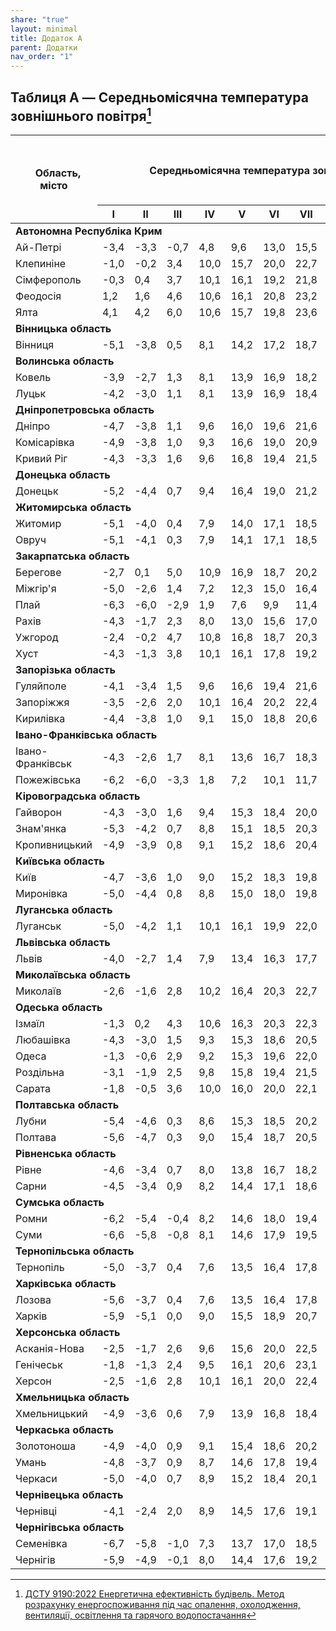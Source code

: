 ```yaml
---
share: "true"
layout: minimal
title: Додаток A
parent: Додатки
nav_order: "1"
---
```



## Таблиця A — Середньомісячна температура зовнішнього повітря[^1]

<table>
<thead>
  <tr>
    <th rowspan="2">   Область, місто</th>
    <th colspan="12">   Середньомісячна температура зовнішнього   повітря, ℃</th>
    <th rowspan="2">Середня за рік</th>
    <th colspan="2">Період із середньою добовою температурою повітря<sup id="fnref:2" role="doc-noteref"><a href="#fn:2" class="footnote" rel="footnote">1</a></sup></th>
  </tr>
  <tr>
    <th>I</th>
    <th>II</th>
    <th>III</th>
    <th>IV</th>
    <th>V</th>
    <th>VI</th>
    <th>VII</th>
    <th>VIII</th>
    <th>IX</th>
    <th>X</th>
    <th>XI</th>
    <th>XII</th>
    <th>≤8 ℃</th>
    <th>≤10 ℃</th>
  </tr>
</thead>
<tbody>
  <tr>
    <td colspan="16"><b>Автономна Республіка Крим</b></td>
  </tr>
  <tr>
    <td>Ай-Петрі</td>
    <td>-3,4</td>
    <td>-3,3</td>
    <td>-0,7</td>
    <td>4,8</td>
    <td>9,6</td>
    <td>13,0</td>
    <td>15,5</td>
    <td>15,1</td>
    <td>11,0</td>
    <td>6,7</td>
    <td>2,5</td>
    <td>-1,6</td>
    <td style="text-align: center;">5,8</td>
    <td style="text-align: center;">0,8</td>
    <td style="text-align: center;">1,9</td>
  </tr>
  <tr>
    <td>Клепиніне</td>
    <td>-1,0</td>
    <td>-0,2</td>
    <td>3,4</td>
    <td>10,0</td>
    <td>15,7</td>
    <td>20,0</td>
    <td>22,7</td>
    <td>21,8</td>
    <td>16,7</td>
    <td>10,7</td>
    <td>5,7</td>
    <td>1,6</td>
    <td style="text-align: center;">10,6</td>
    <td style="text-align: center;">2,2</td>
    <td style="text-align: center;">3,1</td>
  </tr>
  <tr>
    <td>Сімферополь</td>
    <td>-0,3</td>
    <td>0,4</td>
    <td>3,7</td>
    <td>10,1</td>
    <td>16,1</td>
    <td>19,2</td>
    <td>21,8</td>
    <td>21,3</td>
    <td>16,7</td>
    <td>11,0</td>
    <td>6,1</td>
    <td>2,1</td>
    <td style="text-align: center;">10,6</td>
    <td style="text-align: center;">2,6</td>
    <td style="text-align: center;">3,5</td>
  </tr>
  <tr>
    <td>Феодосія</td>
    <td>1,2</td>
    <td>1,6</td>
    <td>4,6</td>
    <td>10,6</td>
    <td>16,1</td>
    <td>20,8</td>
    <td>23,2</td>
    <td>23,1</td>
    <td>18,4</td>
    <td>12,6</td>
    <td>7,6</td>
    <td>3,8</td>
    <td style="text-align: center;">12,0</td>
    <td style="text-align: center;">3,6</td>
    <td style="text-align: center;">4,3</td>
  </tr>
  <tr>
    <td>Ялта</td>
    <td>4,1</td>
    <td>4,2</td>
    <td>6,0</td>
    <td>10,6</td>
    <td>15,7</td>
    <td>19,8</td>
    <td>23,6</td>
    <td>23,2</td>
    <td>19,0</td>
    <td>13,6</td>
    <td>9,5</td>
    <td>6,1</td>
    <td style="text-align: center;">13,0</td>
    <td style="text-align: center;">5,3</td>
    <td style="text-align: center;">6,1</td>
  </tr>
  <tr>
    <td colspan="16"><b>Вінницька область</b></td>
  </tr>
  <tr>
    <td>Вінниця</td>
    <td>-5,1</td>
    <td>-3,8</td>
    <td>0,5</td>
    <td>8,1</td>
    <td>14,2</td>
    <td>17,2</td>
    <td>18,7</td>
    <td>18,0</td>
    <td>13,3</td>
    <td>7,6</td>
    <td>1,8</td>
    <td>-2,9</td>
    <td style="text-align: center;">7,3</td>
    <td style="text-align: center;">-0,2</td>
    <td style="text-align: center;">0,6</td>
  </tr>
  <tr>
    <td colspan="16"><b>Волинська область</b></td>
  </tr>
  <tr>
    <td>Ковель</td>
    <td>-3,9</td>
    <td>-2,7</td>
    <td>1,3</td>
    <td>8,1</td>
    <td>13,9</td>
    <td>16,9</td>
    <td>18,2</td>
    <td>17,6</td>
    <td>13,0</td>
    <td>7,9</td>
    <td>2,5</td>
    <td>-1,9</td>
    <td style="text-align: center;">7,6</td>
    <td style="text-align: center;">0,4</td>
    <td style="text-align: center;">1,2</td>
  </tr>
  <tr>
    <td>Луцьк</td>
    <td>-4,2</td>
    <td>-3,0</td>
    <td>1,1</td>
    <td>8,1</td>
    <td>13,9</td>
    <td>16,9</td>
    <td>18,4</td>
    <td>17,7</td>
    <td>13,2</td>
    <td>7,9</td>
    <td>2,4</td>
    <td>-2,4</td>
    <td style="text-align: center;">7,5</td>
    <td style="text-align: center;">0,3</td>
    <td style="text-align: center;">1,1</td>
  </tr>
  <tr>
    <td colspan="16"><b>Дніпропетровська область</b></td>
  </tr>
  <tr>
    <td>Дніпро</td>
    <td>-4,7</td>
    <td>-3,8</td>
    <td>1,1</td>
    <td>9,6</td>
    <td>16,0</td>
    <td>19,6</td>
    <td>21,6</td>
    <td>20,7</td>
    <td>15,4</td>
    <td>8,6</td>
    <td>2,2</td>
    <td>-2,5</td>
    <td style="text-align: center;">8,7</td>
    <td style="text-align: center;">-0,2</td>
    <td style="text-align: center;">0,6</td>
  </tr>
  <tr>
    <td>Комісарівка</td>
    <td>-4,9</td>
    <td>-3,8</td>
    <td>1,0</td>
    <td>9,3</td>
    <td>16,6</td>
    <td>19,0</td>
    <td>20,9</td>
    <td>20,0</td>
    <td>14,7</td>
    <td>8,2</td>
    <td>2,2</td>
    <td>-2,4</td>
    <td style="text-align: center;">8,3</td>
    <td style="text-align: center;">-0,2</td>
    <td style="text-align: center;">0,6</td>
  </tr>
  <tr>
    <td>Кривий Ріг</td>
    <td>-4,3</td>
    <td>-3,3</td>
    <td>1,6</td>
    <td>9,6</td>
    <td>16,8</td>
    <td>19,4</td>
    <td>21,5</td>
    <td>20,7</td>
    <td>15,5</td>
    <td>8,9</td>
    <td>2,7</td>
    <td>-2,0</td>
    <td style="text-align: center;">8,8</td>
    <td style="text-align: center;">0,2</td>
    <td style="text-align: center;">1,0</td>
  </tr>
  <tr>
    <td colspan="16"><b>Донецька область</b></td>
  </tr>
  <tr>
    <td>Донецьк</td>
    <td>-5,2</td>
    <td>-4,4</td>
    <td>0,7</td>
    <td>9,4</td>
    <td>16,4</td>
    <td>19,0</td>
    <td>21,2</td>
    <td>19,8</td>
    <td>14,9</td>
    <td>8,0</td>
    <td>1,8</td>
    <td>-2,9</td>
    <td style="text-align: center;">8,1</td>
    <td style="text-align: center;">-0,5</td>
    <td style="text-align: center;">0,3</td>
  </tr>
  <tr>
    <td colspan="16"><b>Житомирська область</b></td>
  </tr>
  <tr>
    <td>Житомир</td>
    <td>-5,1</td>
    <td>-4,0</td>
    <td>0,4</td>
    <td>7,9</td>
    <td>14,0</td>
    <td>17,1</td>
    <td>18,5</td>
    <td>17,7</td>
    <td>13,0</td>
    <td>7,4</td>
    <td>1,7</td>
    <td>-2,8</td>
    <td style="text-align: center;">7,2</td>
    <td style="text-align: center;">-0,2</td>
    <td style="text-align: center;">0,5</td>
  </tr>
  <tr>
    <td>Овруч</td>
    <td>-5,1</td>
    <td>-4,1</td>
    <td>0,3</td>
    <td>7,9</td>
    <td>14,1</td>
    <td>17,1</td>
    <td>18,5</td>
    <td>17,6</td>
    <td>12,8</td>
    <td>7,1</td>
    <td>1,5</td>
    <td>-3,1</td>
    <td style="text-align: center;">7,1</td>
    <td style="text-align: center;">-0,3</td>
    <td style="text-align: center;">0,4</td>
  </tr>
  <tr>
    <td colspan="16"><b>Закарпатська область</b></td>
  </tr>
  <tr>
    <td>Берегове</td>
    <td>-2,7</td>
    <td>0,1</td>
    <td>5,0</td>
    <td>10,9</td>
    <td>16,9</td>
    <td>18,7</td>
    <td>20,2</td>
    <td>19,6</td>
    <td>15,7</td>
    <td>10,3</td>
    <td>4,8</td>
    <td>-0,2</td>
    <td style="text-align: center;">9,9</td>
    <td style="text-align: center;">2,1</td>
    <td style="text-align: center;">2,8</td>
  </tr>
  <tr>
    <td>Міжгір'я</td>
    <td>-5,0</td>
    <td>-2,6</td>
    <td>1,4</td>
    <td>7,2</td>
    <td>12,3</td>
    <td>15,0</td>
    <td>16,4</td>
    <td>15,8</td>
    <td>12,3</td>
    <td>7,4</td>
    <td>2,5</td>
    <td>2,4</td>
    <td style="text-align: center;">6,7</td>
    <td style="text-align: center;">0,9</td>
    <td style="text-align: center;">1,2</td>
  </tr>
  <tr>
    <td>Плай</td>
    <td>-6,3</td>
    <td>-6,0</td>
    <td>-2,9</td>
    <td>1,9</td>
    <td>7,6</td>
    <td>9,9</td>
    <td>11,4</td>
    <td>11,5</td>
    <td>7,7</td>
    <td>3,6</td>
    <td>-1,4</td>
    <td>-5,1</td>
    <td style="text-align: center;">2,7</td>
    <td style="text-align: center;">-1,1</td>
    <td style="text-align: center;">0,6</td>
  </tr>
  <tr>
    <td>Рахів</td>
    <td>-4,3</td>
    <td>-1,7</td>
    <td>2,3</td>
    <td>8,0</td>
    <td>13,0</td>
    <td>15,6</td>
    <td>17,0</td>
    <td>16,4</td>
    <td>12,9</td>
    <td>7,8</td>
    <td>2,8</td>
    <td>-1,8</td>
    <td style="text-align: center;">7,3</td>
    <td style="text-align: center;">1,0</td>
    <td style="text-align: center;">1,4</td>
  </tr>
  <tr>
    <td>Ужгород</td>
    <td>-2,4</td>
    <td>-0,2</td>
    <td>4,7</td>
    <td>10,8</td>
    <td>16,8</td>
    <td>18,7</td>
    <td>20,3</td>
    <td>19,8</td>
    <td>15,5</td>
    <td>10,2</td>
    <td>4,7</td>
    <td>-0,5</td>
    <td style="text-align: center;">9,8</td>
    <td style="text-align: center;">1,4</td>
    <td style="text-align: center;">2,5</td>
  </tr>
  <tr>
    <td>Хуст</td>
    <td>-4,3</td>
    <td>-1,3</td>
    <td>3,8</td>
    <td>10,1</td>
    <td>16,1</td>
    <td>17,8</td>
    <td>19,2</td>
    <td>18,5</td>
    <td>14,5</td>
    <td>8,9</td>
    <td>3,7</td>
    <td>-1,3</td>
    <td style="text-align: center;">8,7</td>
    <td style="text-align: center;">1,7</td>
    <td style="text-align: center;">2,1</td>
  </tr>
  <tr>
    <td colspan="16"><b>Запорізька область</b></td>
  </tr>
  <tr>
    <td>Гуляйполе</td>
    <td>-4,1</td>
    <td>-3,4</td>
    <td>1,5</td>
    <td>9,6</td>
    <td>16,6</td>
    <td>19,4</td>
    <td>21,6</td>
    <td>20,5</td>
    <td>15,1</td>
    <td>8,4</td>
    <td>2,5</td>
    <td>-1,9</td>
    <td style="text-align: center;">8,7</td>
    <td style="text-align: center;">0,3</td>
    <td style="text-align: center;">0,9</td>
  </tr>
  <tr>
    <td>Запоріжжя</td>
    <td>-3,5</td>
    <td>-2,6</td>
    <td>2,0</td>
    <td>10,1</td>
    <td>16,4</td>
    <td>20,2</td>
    <td>22,4</td>
    <td>21,4</td>
    <td>16,2</td>
    <td>9,6</td>
    <td>3,5</td>
    <td>-1,1</td>
    <td style="text-align: center;">9,6</td>
    <td style="text-align: center;">0,6</td>
    <td style="text-align: center;">1,4</td>
  </tr>
  <tr>
    <td>Кирилівка</td>
    <td>-4,4</td>
    <td>-3,8</td>
    <td>1,0</td>
    <td>9,1</td>
    <td>15,0</td>
    <td>18,8</td>
    <td>20,6</td>
    <td>20,1</td>
    <td>14,9</td>
    <td>8,1</td>
    <td>2,3</td>
    <td>-2,2</td>
    <td style="text-align: center;">8,3</td>
    <td style="text-align: center;">-0,1</td>
    <td style="text-align: center;">0,7</td>
  </tr>
  <tr>
    <td colspan="16"><b>Івано-Франківська область</b></td>
  </tr>
  <tr>
    <td>Івано-Франківськ</td>
    <td>-4,3</td>
    <td>-2,6</td>
    <td>1,7</td>
    <td>8,1</td>
    <td>13,6</td>
    <td>16,7</td>
    <td>18,3</td>
    <td>17,7</td>
    <td>13,4</td>
    <td>8,0</td>
    <td>2,5</td>
    <td>-2,4</td>
    <td style="text-align: center;">7,6</td>
    <td style="text-align: center;">0,4</td>
    <td style="text-align: center;">1,2</td>
  </tr>
  <tr>
    <td>Пожежівська</td>
    <td>-6,2</td>
    <td>-6,0</td>
    <td>-3,3</td>
    <td>1,8</td>
    <td>7,2</td>
    <td>10,1</td>
    <td>11,7</td>
    <td>11,8</td>
    <td>8,0</td>
    <td>4,1</td>
    <td>-0,7</td>
    <td>-4,9</td>
    <td style="text-align: center;">2,8</td>
    <td style="text-align: center;">-0,9</td>
    <td style="text-align: center;">0,5</td>
  </tr>
  <tr>
    <td colspan="16"><b>Кіровоградська область</b></td>
  </tr>
  <tr>
    <td>Гайворон</td>
    <td>-4,3</td>
    <td>-3,0</td>
    <td>1,6</td>
    <td>9,4</td>
    <td>15,3</td>
    <td>18,4</td>
    <td>20,0</td>
    <td>19,2</td>
    <td>14,4</td>
    <td>8,4</td>
    <td>2,7</td>
    <td>-1,9</td>
    <td style="text-align: center;">8,4</td>
    <td style="text-align: center;">0,3</td>
    <td style="text-align: center;">1,1</td>
  </tr>
  <tr>
    <td>Знам'янка</td>
    <td>-5,3</td>
    <td>-4,2</td>
    <td>0,7</td>
    <td>8,8</td>
    <td>15,1</td>
    <td>18,5</td>
    <td>20,3</td>
    <td>19,5</td>
    <td>14,4</td>
    <td>7,9</td>
    <td>2,0</td>
    <td>-2,8</td>
    <td style="text-align: center;">7,9</td>
    <td style="text-align: center;">-0,4</td>
    <td style="text-align: center;">0,4</td>
  </tr>
  <tr>
    <td>Кропивницький</td>
    <td>-4,9</td>
    <td>-3,9</td>
    <td>0,8</td>
    <td>9,1</td>
    <td>15,2</td>
    <td>18,6</td>
    <td>20,4</td>
    <td>19,7</td>
    <td>14,7</td>
    <td>8,2</td>
    <td>2,1</td>
    <td>-2,6</td>
    <td style="text-align: center;">8,1</td>
    <td style="text-align: center;">-0,3</td>
    <td style="text-align: center;">0,5</td>
  </tr>
  <tr>
    <td colspan="16"><b>Київська область</b></td>
  </tr>
  <tr>
    <td>Київ</td>
    <td>-4,7</td>
    <td>-3,6</td>
    <td>1,0</td>
    <td>9,0</td>
    <td>15,2</td>
    <td>18,3</td>
    <td>19,8</td>
    <td>19,0</td>
    <td>13,9</td>
    <td>8,1</td>
    <td>1,9</td>
    <td>-2,5</td>
    <td style="text-align: center;">8,0</td>
    <td style="text-align: center;">-0,1</td>
    <td style="text-align: center;">0,7</td>
  </tr>
  <tr>
    <td>Миронівка</td>
    <td>-5,0</td>
    <td>-4,4</td>
    <td>0,8</td>
    <td>8,8</td>
    <td>15,0</td>
    <td>18,0</td>
    <td>19,8</td>
    <td>19,0</td>
    <td>14,1</td>
    <td>8,0</td>
    <td>1,8</td>
    <td>-2,7</td>
    <td style="text-align: center;">7,8</td>
    <td style="text-align: center;">-0,3</td>
    <td style="text-align: center;">0,4</td>
  </tr>
  <tr>
    <td colspan="16"><b>Луганська область</b></td>
  </tr>
  <tr>
    <td>Луганськ</td>
    <td>-5,0</td>
    <td>-4,2</td>
    <td>1,1</td>
    <td>10,1</td>
    <td>16,1</td>
    <td>19,9</td>
    <td>22,0</td>
    <td>20,7</td>
    <td>15,1</td>
    <td>8,2</td>
    <td>2,2</td>
    <td>-2,5</td>
    <td style="text-align: center;">8,6</td>
    <td style="text-align: center;">-0,4</td>
    <td style="text-align: center;">0,4</td>
  </tr>
  <tr>
    <td colspan="16"><b>Львівська область</b></td>
  </tr>
  <tr>
    <td>Львів</td>
    <td>-4,0</td>
    <td>-2,7</td>
    <td>1,4</td>
    <td>7,9</td>
    <td>13,4</td>
    <td>16,3</td>
    <td>17,7</td>
    <td>17,2</td>
    <td>13,0</td>
    <td>8,0</td>
    <td>2,5</td>
    <td>-2,2</td>
    <td style="text-align: center;">7,4</td>
    <td style="text-align: center;">0,4</td>
    <td style="text-align: center;">1,2</td>
  </tr>
  <tr>
    <td colspan="16"><b>Миколаївська область</b></td>
  </tr>
  <tr>
    <td>Миколаїв</td>
    <td>-2,6</td>
    <td>-1,6</td>
    <td>2,8</td>
    <td>10,2</td>
    <td>16,4</td>
    <td>20,3</td>
    <td>22,7</td>
    <td>22,0</td>
    <td>16,8</td>
    <td>10,4</td>
    <td>4,2</td>
    <td>-0,4</td>
    <td style="text-align: center;">10,1</td>
    <td style="text-align: center;">1,1</td>
    <td style="text-align: center;">2,0</td>
  </tr>
  <tr>
    <td colspan="16"><b>Одеська область</b></td>
  </tr>
  <tr>
    <td>Ізмаїл</td>
    <td>-1,3</td>
    <td>0,2</td>
    <td>4,3</td>
    <td>10,6</td>
    <td>16,3</td>
    <td>20,3</td>
    <td>22,3</td>
    <td>21,7</td>
    <td>17,0</td>
    <td>11,2</td>
    <td>5,7</td>
    <td>0,7</td>
    <td style="text-align: center;">10,8</td>
    <td style="text-align: center;">2,0</td>
    <td style="text-align: center;">3,0</td>
  </tr>
  <tr>
    <td>Любашівка</td>
    <td>-4,3</td>
    <td>-3,0</td>
    <td>1,5</td>
    <td>9,3</td>
    <td>15,3</td>
    <td>18,6</td>
    <td>20,5</td>
    <td>19,9</td>
    <td>15,1</td>
    <td>8,9</td>
    <td>2,8</td>
    <td>-1,9</td>
    <td style="text-align: center;">8,6</td>
    <td style="text-align: center;">0,3</td>
    <td style="text-align: center;">1,0</td>
  </tr>
  <tr>
    <td>Одеса</td>
    <td>-1,3</td>
    <td>-0,6</td>
    <td>2,9</td>
    <td>9,2</td>
    <td>15,3</td>
    <td>19,6</td>
    <td>22,0</td>
    <td>21,6</td>
    <td>17,0</td>
    <td>11,3</td>
    <td>5,8</td>
    <td>1,1</td>
    <td style="text-align: center;">10,3</td>
    <td style="text-align: center;">2,0</td>
    <td style="text-align: center;">3,0</td>
  </tr>
  <tr>
    <td>Роздільна</td>
    <td>-3,1</td>
    <td>-1,9</td>
    <td>2,5</td>
    <td>9,8</td>
    <td>15,8</td>
    <td>19,4</td>
    <td>21,5</td>
    <td>21,0</td>
    <td>16,1</td>
    <td>9,9</td>
    <td>3,9</td>
    <td>-0,9</td>
    <td style="text-align: center;">9,5</td>
    <td style="text-align: center;">0,9</td>
    <td style="text-align: center;">1,8</td>
  </tr>
  <tr>
    <td>Сарата</td>
    <td>-1,8</td>
    <td>-0,5</td>
    <td>3,6</td>
    <td>10,0</td>
    <td>16,0</td>
    <td>20,0</td>
    <td>22,1</td>
    <td>21,3</td>
    <td>16,4</td>
    <td>10,5</td>
    <td>5,1</td>
    <td>0,2</td>
    <td style="text-align: center;">10,2</td>
    <td style="text-align: center;">1,7</td>
    <td style="text-align: center;">2,7</td>
  </tr>
  <tr>
    <td colspan="16"><b>Полтавська область</b></td>
  </tr>
  <tr>
    <td>Лубни</td>
    <td>-5,4</td>
    <td>-4,6</td>
    <td>0,3</td>
    <td>8,6</td>
    <td>15,3</td>
    <td>18,5</td>
    <td>20,2</td>
    <td>19,1</td>
    <td>13,7</td>
    <td>7,6</td>
    <td>1,3</td>
    <td>-3,3</td>
    <td style="text-align: center;">7,6</td>
    <td style="text-align: center;">-0,7</td>
    <td style="text-align: center;">0,1</td>
  </tr>
  <tr>
    <td>Полтава</td>
    <td>-5,6</td>
    <td>-4,7</td>
    <td>0,3</td>
    <td>9,0</td>
    <td>15,4</td>
    <td>18,7</td>
    <td>20,5</td>
    <td>19,7</td>
    <td>14,3</td>
    <td>7,7</td>
    <td>1,3</td>
    <td>-3,3</td>
    <td style="text-align: center;">7,8</td>
    <td style="text-align: center;">-0,8</td>
    <td style="text-align: center;">0,0</td>
  </tr>
  <tr>
    <td colspan="16"><b>Рівненська область</b></td>
  </tr>
  <tr>
    <td>Рівне</td>
    <td>-4,6</td>
    <td>-3,4</td>
    <td>0,7</td>
    <td>8,0</td>
    <td>13,8</td>
    <td>16,7</td>
    <td>18,2</td>
    <td>17,5</td>
    <td>13,1</td>
    <td>7,7</td>
    <td>2,1</td>
    <td>-2,6</td>
    <td style="text-align: center;">7,3</td>
    <td style="text-align: center;">0,1</td>
    <td style="text-align: center;">0,8</td>
  </tr>
  <tr>
    <td>Сарни</td>
    <td>-4,5</td>
    <td>-3,4</td>
    <td>0,9</td>
    <td>8,2</td>
    <td>14,4</td>
    <td>17,1</td>
    <td>18,6</td>
    <td>17,7</td>
    <td>13,0</td>
    <td>7,7</td>
    <td>2,1</td>
    <td>-2,4</td>
    <td style="text-align: center;">7,4</td>
    <td style="text-align: center;">0,1</td>
    <td style="text-align: center;">0,9</td>
  </tr>
  <tr>
    <td colspan="16"><b>Сумська область</b></td>
  </tr>
  <tr>
    <td>Ромни</td>
    <td>-6,2</td>
    <td>-5,4</td>
    <td>-0,4</td>
    <td>8,2</td>
    <td>14,6</td>
    <td>18,0</td>
    <td>19,4</td>
    <td>18,4</td>
    <td>13,1</td>
    <td>6,8</td>
    <td>0,7</td>
    <td>-4,0</td>
    <td style="text-align: center;">6,9</td>
    <td style="text-align: center;">-1,1</td>
    <td style="text-align: center;">-0,4</td>
  </tr>
  <tr>
    <td>Суми</td>
    <td>-6,6</td>
    <td>-5,8</td>
    <td>-0,8</td>
    <td>8,1</td>
    <td>14,6</td>
    <td>17,9</td>
    <td>19,5</td>
    <td>18,4</td>
    <td>13,0</td>
    <td>6,7</td>
    <td>0,4</td>
    <td>-4,3</td>
    <td style="text-align: center;">6,8</td>
    <td style="text-align: center;">-1,4</td>
    <td style="text-align: center;">-0,6</td>
  </tr>
  <tr>
    <td colspan="16"><b>Тернопільська область</b></td>
  </tr>
  <tr>
    <td>Тернопіль</td>
    <td>-5,0</td>
    <td>-3,7</td>
    <td>0,4</td>
    <td>7,6</td>
    <td>13,5</td>
    <td>16,4</td>
    <td>17,8</td>
    <td>17,2</td>
    <td>12,8</td>
    <td>7,5</td>
    <td>1,8</td>
    <td>-3,1</td>
    <td style="text-align: center;">6,9</td>
    <td style="text-align: center;">-0,2</td>
    <td style="text-align: center;">0,6</td>
  </tr>
  <tr>
    <td colspan="16"><b>Харківська область</b></td>
  </tr>
  <tr>
    <td>Лозова</td>
    <td>-5,6</td>
    <td>-3,7</td>
    <td>0,4</td>
    <td>7,6</td>
    <td>13,5</td>
    <td>16,4</td>
    <td>17,8</td>
    <td>17,2</td>
    <td>12,8</td>
    <td>7,5</td>
    <td>1,8</td>
    <td>-3,1</td>
    <td style="text-align: center;">6,9</td>
    <td style="text-align: center;">-0,8</td>
    <td style="text-align: center;">0,0</td>
  </tr>
  <tr>
    <td>Харків</td>
    <td>-5,9</td>
    <td>-5,1</td>
    <td>0,0</td>
    <td>9,0</td>
    <td>15,5</td>
    <td>18,9</td>
    <td>20,7</td>
    <td>19,7</td>
    <td>14,1</td>
    <td>7,5</td>
    <td>1,0</td>
    <td>-3,7</td>
    <td style="text-align: center;">7,6</td>
    <td style="text-align: center;">-1,0</td>
    <td style="text-align: center;">-0,2</td>
  </tr>
  <tr>
    <td colspan="16"><b>Херсонська область</b></td>
  </tr>
  <tr>
    <td>Асканія-Нова</td>
    <td>-2,5</td>
    <td>-1,7</td>
    <td>2,6</td>
    <td>9,6</td>
    <td>15,6</td>
    <td>20,0</td>
    <td>22,5</td>
    <td>21,8</td>
    <td>16,5</td>
    <td>9,9</td>
    <td>4,2</td>
    <td>0,0</td>
    <td style="text-align: center;">9,9</td>
    <td style="text-align: center;">1,3</td>
    <td style="text-align: center;">2,1</td>
  </tr>
  <tr>
    <td>Генічеськ</td>
    <td>-1,8</td>
    <td>-1,3</td>
    <td>2,4</td>
    <td>9,5</td>
    <td>16,1</td>
    <td>20,6</td>
    <td>23,1</td>
    <td>22,4</td>
    <td>17,5</td>
    <td>11,0</td>
    <td>6,2</td>
    <td>6,7</td>
    <td style="text-align: center;">10,5</td>
    <td style="text-align: center;">1,5</td>
    <td style="text-align: center;">2,6</td>
  </tr>
  <tr>
    <td>Херсон</td>
    <td>-2,5</td>
    <td>-1,6</td>
    <td>2,8</td>
    <td>10,1</td>
    <td>16,1</td>
    <td>20,0</td>
    <td>22,4</td>
    <td>21,6</td>
    <td>16,5</td>
    <td>10,1</td>
    <td>4,3</td>
    <td>-0,2</td>
    <td style="text-align: center;">10,0</td>
    <td style="text-align: center;">1,3</td>
    <td style="text-align: center;">2,2</td>
  </tr>
  <tr>
    <td colspan="16"><b>Хмельницька область</b></td>
  </tr>
  <tr>
    <td>Хмельницький</td>
    <td>-4,9</td>
    <td>-3,6</td>
    <td>0,6</td>
    <td>7,9</td>
    <td>13,9</td>
    <td>16,8</td>
    <td>18,4</td>
    <td>17,7</td>
    <td>13,1</td>
    <td>7,6</td>
    <td>1,9</td>
    <td>-2,9</td>
    <td style="text-align: center;">7,2</td>
    <td style="text-align: center;">-0,1</td>
    <td style="text-align: center;">0,7</td>
  </tr>
  <tr>
    <td colspan="16"><b>Черкаська область</b></td>
  </tr>
  <tr>
    <td>Золотоноша</td>
    <td>-4,9</td>
    <td>-4,0</td>
    <td>0,9</td>
    <td>9,1</td>
    <td>15,4</td>
    <td>18,6</td>
    <td>20,2</td>
    <td>19,1</td>
    <td>14,0</td>
    <td>7,8</td>
    <td>1,9</td>
    <td>-2,9</td>
    <td style="text-align: center;">7,2</td>
    <td style="text-align: center;">-0,3</td>
    <td style="text-align: center;">0,5</td>
  </tr>
  <tr>
    <td>Умань</td>
    <td>-4,8</td>
    <td>-3,7</td>
    <td>0,9</td>
    <td>8,7</td>
    <td>14,6</td>
    <td>17,8</td>
    <td>19,4</td>
    <td>18,6</td>
    <td>13,6</td>
    <td>7,7</td>
    <td>2,0</td>
    <td>-2,5</td>
    <td style="text-align: center;">7,7</td>
    <td style="text-align: center;">-0,1</td>
    <td style="text-align: center;">0,7</td>
  </tr>
  <tr>
    <td>Черкаси</td>
    <td>-5,0</td>
    <td>-4,0</td>
    <td>0,7</td>
    <td>8,9</td>
    <td>15,2</td>
    <td>18,4</td>
    <td>20,1</td>
    <td>19,3</td>
    <td>14,2</td>
    <td>7,9</td>
    <td>2,0</td>
    <td>-2,7</td>
    <td style="text-align: center;">7,9</td>
    <td style="text-align: center;">-0,3</td>
    <td style="text-align: center;">0,5</td>
  </tr>
  <tr>
    <td colspan="16"><b>Чернівецька область</b></td>
  </tr>
  <tr>
    <td>Чернівці</td>
    <td>-4,1</td>
    <td>-2,4</td>
    <td>2,0</td>
    <td>8,9</td>
    <td>14,5</td>
    <td>17,6</td>
    <td>19,1</td>
    <td>18,4</td>
    <td>14,1</td>
    <td>8,7</td>
    <td>2,7</td>
    <td>-2,1</td>
    <td style="text-align: center;">8,1</td>
    <td style="text-align: center;">0,5</td>
    <td style="text-align: center;">1,4</td>
  </tr>
  <tr>
    <td colspan="16"><b>Чернігівська область</b></td>
  </tr>
  <tr>
    <td>Семенівка</td>
    <td>-6,7</td>
    <td>-5,8</td>
    <td>-1,0</td>
    <td>7,3</td>
    <td>13,7</td>
    <td>17,0</td>
    <td>18,5</td>
    <td>17,4</td>
    <td>12,2</td>
    <td>6,2</td>
    <td>0,2</td>
    <td>-4,0</td>
    <td style="text-align: center;">6,3</td>
    <td style="text-align: center;">-1,3</td>
    <td style="text-align: center;">-0,4</td>
  </tr>
  <tr>
    <td>Чернігів</td>
    <td>-5,9</td>
    <td>-4,9</td>
    <td>-0,1</td>
    <td>8,0</td>
    <td>14,4</td>
    <td>17,6</td>
    <td>19,2</td>
    <td>18,1</td>
    <td>12,9</td>
    <td>6,9</td>
    <td>1,0</td>
    <td>-3,5</td>
    <td style="text-align: center;">7,0</td>
    <td style="text-align: center;">-0,9</td>
    <td style="text-align: center;">-0,2</td>
  </tr>
</tbody>
</table>

[^1]: [ДСТУ 9190:2022 Енергетична ефективність будівель. Метод розрахунку енергоспоживання під час опалення, охолодження, вентиляції, освітлення та гарячого водопостачання](https://online.budstandart.com/ua/catalog/doc-page.html?id_doc=98995)
[^2]: [ДСТУ-Н Б В.1.1-27:2010 Захист від небезпечних геологічних процесів, шкідливих експлуатаційних впливів, від пожежі. Будівельна кліматологія](https://online.budstandart.com/ua/catalog/doc-page.html?id_doc=26655)
